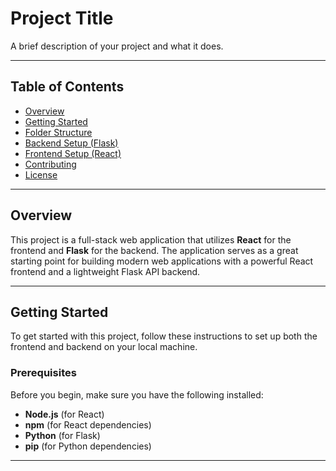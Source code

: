 # Project Title

A brief description of your project and what it does.

---

## Table of Contents

- [Overview](#overview)
- [Getting Started](#getting-started)
- [Folder Structure](#folder-structure)
- [Backend Setup (Flask)](#backend-setup-flask)
- [Frontend Setup (React)](#frontend-setup-react)
- [Contributing](#contributing)
- [License](#license)

---

## Overview

This project is a full-stack web application that utilizes **React** for the frontend and **Flask** for the backend. The application serves as a great starting point for building modern web applications with a powerful React frontend and a lightweight Flask API backend.

---

## Getting Started

To get started with this project, follow these instructions to set up both the frontend and backend on your local machine.

### Prerequisites

Before you begin, make sure you have the following installed:

- **Node.js** (for React)
- **npm** (for React dependencies)
- **Python** (for Flask)
- **pip** (for Python dependencies)

---
